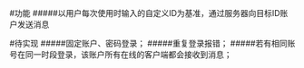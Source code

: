 #功能
#####以用户每次使用时输入的自定义ID为基准，通过服务器向目标ID账户发送消息

#待实现
#####固定账户、密码登录；
#####重复登录报错；
#####若有相同账号在同一时段登录，该账户所有在线的客户端都会接收到消息；
